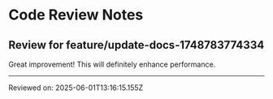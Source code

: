 # Code Review Notes

## Review for feature/update-docs-1748783774334

Great improvement! This will definitely enhance performance.

---
Reviewed on: 2025-06-01T13:16:15.155Z